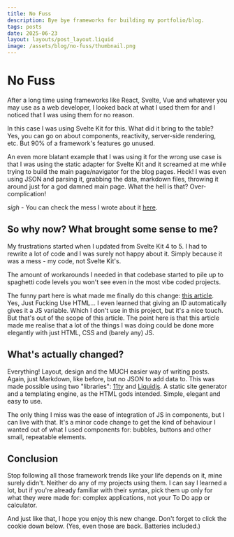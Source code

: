 ```yaml
---
title: No Fuss
description: Bye bye frameworks for building my portfolio/blog.
tags: posts
date: 2025-06-23
layout: layouts/post_layout.liquid
image: /assets/blog/no-fuss/thumbnail.png
---
```


# No Fuss

After a long time using frameworks like React, Svelte, Vue and whatever you may use as a web developer,
I looked back at what I used them for and I noticed that I was using them for no reason.

In this case I was using Svelte Kit for this. What did it bring to the table? Yes, you can go on about
components, reactivity, server-side rendering, etc. But 90% of a framework's features go unused.

An even more blatant example that I was using it for the wrong use case is that I was using the static
adapter for Svelte Kit and it screamed at me while trying to build the main page/navigator for the blog
pages. Heck! I was even using JSON and parsing it, grabbing the data, markdown files, throwing it around
just for a god damned main page. What the hell is that? Over-complication!

_sigh_ - You can check the mess I wrote about it [here](/blog/welcome).

## So why now? What brought some sense to me?

My frustrations started when I updated from Svelte Kit 4 to 5. I had to rewrite a lot of code
and I was surely not happy about it. Simply because it was a mess - my code, not Svelte Kit's.

The amount of workarounds I needed in that codebase started to pile up to spaghetti code levels
you won't see even in the most vibe coded projects.

The funny part here is what made me finally do this change: [this article](https://justfuckingusehtml.com/).
Yes, Just Fucking Use HTML... I even learned that giving an ID automatically gives it a JS variable.
Which I don't use in this project, but it's a nice touch. But that's out of the scope of this article.
The point here is that this article made me realise that a lot of the things I was doing could be done
more elegantly with just HTML, CSS and (barely any) JS.

## What's actually changed?

Everything! Layout, design and the MUCH easier way of writing posts. Again, just Markdown, like before, but no JSON to add 
data to. This was made possible using two "libraries": [11ty](https://11ty.dev/) and [Liquidjs](https://liquidjs.com/).
A static site generator and a templating engine, as the HTML gods intended. Simple, elegant and easy to use.

The only thing I miss was the ease of integration of JS in components, but I can live with that. It's a minor code change
to get the kind of behaviour I wanted out of what I used components for: bubbles, buttons and other small, repeatable elements.

## Conclusion

Stop following all those framework trends like your life depends on it, mine surely didn't. Neither do any of my projects
using them. I can say I learned a lot, but if you're already familiar with their syntax, pick them up only for what they
were made for: complex applications, not your To Do app or calculator.

And just like that, I hope you enjoy this new change. Don't forget to click the cookie down below.
(Yes, even those are back. Batteries included.)

